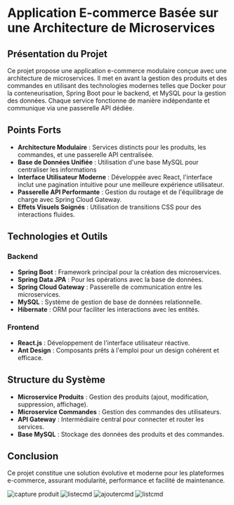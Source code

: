 # Application E-commerce Basée sur une Architecture de Microservices

## Présentation du Projet
Ce projet propose une application e-commerce modulaire conçue avec une architecture de microservices. Il met en avant la gestion des produits et des commandes en utilisant des technologies modernes telles que Docker pour la conteneurisation, Spring Boot pour le backend, et MySQL pour la gestion des données. Chaque service fonctionne de manière indépendante et communique via une passerelle API dédiée.

## Points Forts

- **Architecture Modulaire** : Services distincts pour les produits, les commandes, et une passerelle API centralisée.
- **Base de Données Unifiée** : Utilisation d'une base MySQL pour centraliser les informations
- **Interface Utilisateur Moderne** : Développée avec React, l'interface inclut une pagination intuitive pour une meilleure expérience utilisateur.
- **Passerelle API Performante** : Gestion du routage et de l'équilibrage de charge avec Spring Cloud Gateway.
- **Effets Visuels Soignés** : Utilisation de transitions CSS pour des interactions fluides.

## Technologies et Outils

### Backend
- **Spring Boot** : Framework principal pour la création des microservices.
- **Spring Data JPA** : Pour les opérations avec la base de données.
- **Spring Cloud Gateway** : Passerelle de communication entre les microservices.
- **MySQL** : Système de gestion de base de données relationnelle.
- **Hibernate** : ORM pour faciliter les interactions avec les entités.

### Frontend
- **React.js** : Développement de l'interface utilisateur réactive.
- **Ant Design** : Composants prêts à l'emploi pour un design cohérent et efficace.

## Structure du Système

- **Microservice Produits** : Gestion des produits (ajout, modification, suppression, affichage).
- **Microservice Commandes** : Gestion des commandes des utilisateurs.
- **API Gateway** : Intermédiaire central pour connecter et router les services.
- **Base MySQL** : Stockage des données des produits et des commandes.

## Conclusion
Ce projet constitue une solution évolutive et moderne pour les plateformes e-commerce, assurant modularité, performance et facilité de maintenance.

![capture produit](https://github.com/user-attachments/assets/c1e6c795-a93e-43f8-b8d7-ee5357c8cf0a)
![listecmd](https://github.com/user-attachments/assets/9ca9435a-2163-455f-b121-773f34ab0bd4)
![ajoutercmd](https://github.com/user-attachments/assets/6b585d59-b97e-454f-bf24-8ff9ec3c0fd9)
![listcmd](https://github.com/user-attachments/assets/19a69e95-186f-480f-8065-e7b339e2ee68)





